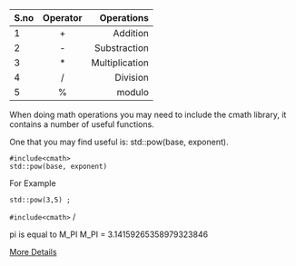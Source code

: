 | S.no      | Operator | Operations    |
| :---        |    :----:   |          ---: |
| 1      |  +        |  Addition  |
|  2  |   -      |  Substraction      |
|3|* |Multiplication|
|4|/|Division|
|5|%|modulo|


When doing math operations you may need to include the cmath library, it contains a number of useful functions.

One that you may find useful is: std::pow(base, exponent).

```#include<cmath>  ``` \
```std::pow(base, exponent)```
     
 For Example

```std::pow(3,5) ;```

 ```#include<cmath>``` /

 pi is equal to M_PI
M_PI = 3.14159265358979323846

[More Details](https://cplusplus.com/doc/tutorial/operators/) 
